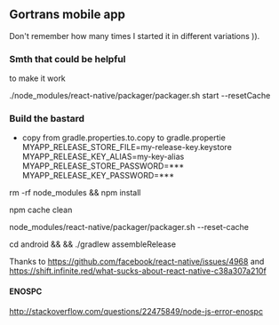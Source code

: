 ## Gortrans mobile app

Don't remember how many times I started it in different variations )).


### Smth that could be helpful

to make it work

./node_modules/react-native/packager/packager.sh start --resetCache

### Build the bastard

- copy from gradle.properties.to.copy to gradle.propertie
MYAPP_RELEASE_STORE_FILE=my-release-key.keystore
MYAPP_RELEASE_KEY_ALIAS=my-key-alias
MYAPP_RELEASE_STORE_PASSWORD=***
MYAPP_RELEASE_KEY_PASSWORD=***


rm -rf node_modules && npm install

npm cache clean

node_modules/react-native/packager/packager.sh --reset-cache

cd android && && ./gradlew assembleRelease

Thanks to https://github.com/facebook/react-native/issues/4968 and https://shift.infinite.red/what-sucks-about-react-native-c38a307a210f

#### ENOSPC
http://stackoverflow.com/questions/22475849/node-js-error-enospc